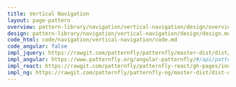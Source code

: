 ```yaml
---
title: Vertical Navigation
layout: page-pattern
overview: pattern-library/navigation/vertical-navigation/design/overview.md
design: pattern-library/navigation/vertical-navigation/design/design.md
code_html: code/navigation/vertical-navigation/code.md
code_angular: false
impl_jquery: https://rawgit.com/patternfly/patternfly/master-dist/dist/tests/vertical-navigation-with-secondary.html
impl_angular: https://www.patternfly.org/angular-patternfly/#/api/patternfly.navigation.component:pfVerticalNavigation - Basic
impl_react: https://rawgit.com/patternfly/patternfly-react/gh-pages/index.html?knob-Show%20Modal=true&selectedKind=Vertical%20Navigation&selectedStory=Items%20as%20JSX
impl_ng: https://rawgit.com/patternfly/patternfly-ng/master-dist/dist-demo/#/navigation
---
```

